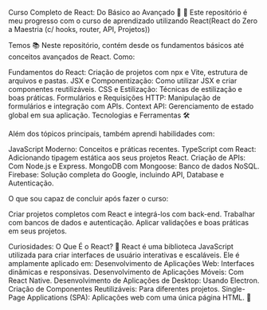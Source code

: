Curso Completo de React: Do Básico ao Avançado 🚀
🎉 Este repositório é meu progresso com o curso de aprendizado utilizando React(React do Zero a Maestria (c/ hooks, router, API, Projetos))

Temos 📚
Neste repositório, contém desde os fundamentos básicos até conceitos avançados de React. Como:

Fundamentos do React: Criação de projetos com npx e Vite, estrutura de arquivos e pastas.
JSX e Componentização: Como utilizar JSX e criar componentes reutilizáveis.
CSS e Estilização: Técnicas de estilização e boas práticas.
Formulários e Requisições HTTP: Manipulação de formulários e integração com APIs.
Context API: Gerenciamento de estado global em sua aplicação.
Tecnologias e Ferramentas 🛠️

Além dos tópicos principais, também aprendi habilidades com:

JavaScript Moderno: Conceitos e práticas recentes.
TypeScript com React: Adicionando tipagem estática aos seus projetos React.
Criação de APIs: Com Node.js e Express.
MongoDB com Mongoose: Banco de dados NoSQL.
Firebase: Solução completa do Google, incluindo API, Database e Autenticação.

O que sou capaz de concluir após fazer o curso: 

Criar projetos completos com React e integrá-los com back-end.
Trabalhar com bancos de dados e autenticação.
Aplicar validações e boas práticas em seus projetos.

Curiosidades:
O Que É o React? 🤔
React é uma biblioteca JavaScript utilizada para criar interfaces de usuário interativas e escaláveis. Ele é amplamente aplicado em:
Desenvolvimento de Aplicações Web: Interfaces dinâmicas e responsivas.
Desenvolvimento de Aplicações Móveis: Com React Native.
Desenvolvimento de Aplicações de Desktop: Usando Electron.
Criação de Componentes Reutilizáveis: Para diferentes projetos.
Single-Page Applications (SPA): Aplicações web com uma única página HTML. 🚀

